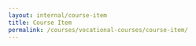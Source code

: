 ```yaml
---
layout: internal/course-item
title: Course Item
permalink: /courses/vocational-courses/course-item/
---
```


<!--- This child document initializes the page in Jekyll. -->